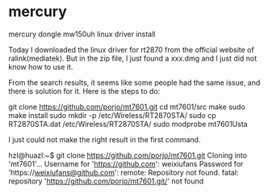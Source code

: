 # mercury
mercury dongle mw150uh linux driver install

Today I downloaded the linux driver for rt2870 from the official website of ralink(mediatek).
But in the zip file, I just found a xxx.dmg and I just did not know how to use it.

From the search results, it seems like some people had the same issue, and there is solution for it.
Here is the steps to do:

git clone https://github.com/porjo/mt7601.git 
cd mt7601/src
make
sudo make install
sudo mkdir -p /etc/Wireless/RT2870STA/
sudo cp RT2870STA.dat /etc/Wireless/RT2870STA/
sudo modprobe mt7601Usta

I just could not make the right result in the first command.

hzl@huazl:~$ git clone https://github.com/porjo/mt7601.git
Cloning into 'mt7601'...
Username for 'https://github.com': weixiufans
Password for 'https://weixiufans@github.com': 
remote: Repository not found.
fatal: repository 'https://github.com/porjo/mt7601.git/' not found


